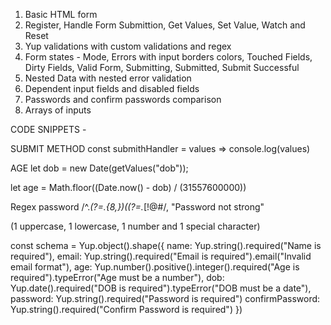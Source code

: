 1. Basic HTML form
2. Register, Handle Form Submittion, Get Values, Set Value, Watch and Reset
3. Yup validations with custom validations and regex
4. Form states - Mode, Errors with input borders colors, Touched Fields, 
                 Dirty Fields, Valid Form, Submitting, Submitted, Submit Successful
5. Nested Data with nested error validation
6. Dependent input fields and disabled fields
7. Passwords and confirm passwords comparison
8. Arrays of inputs


CODE SNIPPETS - 


SUBMIT METHOD
const submithHandler = values => console.log(values)


AGE
let dob = new Date(getValues("dob"));

let age = Math.floor((Date.now() - dob) / (31557600000))


Regex password
 /^.*(?=.{8,})((?=.*[!@#$%^&*()\-_=+{};:,<.>]){1})(?=.*\d)((?=.*[a-z]){1})((?=.*[A-Z]){1}).*$/,
"Password not strong"

(1 uppercase, 1 lowercase, 1 number and 1 special character)

const schema = Yup.object().shape({
    name: Yup.string().required("Name is required"),
    email: Yup.string().required("Email is required").email("Invalid email format"),
    age: Yup.number().positive().integer().required("Age is required").typeError("Age must be a number"),
    dob: Yup.date().required("DOB is required").typeError("DOB must be a date"),
    password: Yup.string().required("Password is required")
    confirmPassword: Yup.string().required("Confirm Password is required")
})